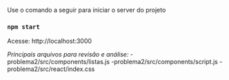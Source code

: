 Use o comando a seguir para iniciar o server do projeto
### `npm start`

Acesse:
http://localhost:3000

*Principais arquivos para revisão e análise:*
-problema2/src/components/listas.js
-problema2/src/components/script.js
-problema2/src/react/index.css
